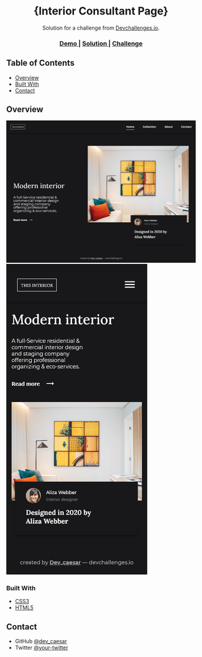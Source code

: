 <!-- Please update value in the {}  -->

<h1 align="center">{Interior Consultant Page}</h1>

<div align="center">
   Solution for a challenge from  <a href="http://devchallenges.io" target="_blank">Devchallenges.io</a>.
</div>

<div align="center">
  <h3>
    <a href="https://{your-demo-link.your-domain}">
      Demo
    </a>
    <span> | </span>
    <a href="https://{your-url-to-the-solution}">
      Solution
    </a>
    <span> | </span>
    <a href="https://devchallenges.io/challenges/hhmesazsqgKXrTkYkt0U">
      Challenge
    </a>
  </h3>
</div>

<!-- TABLE OF CONTENTS -->

## Table of Contents

- [Overview](#overview)
- [Built With](#built-with)
- [Contact](#contact)

<!-- OVERVIEW -->

## Overview

![](./screenshot-desktop.png)
![](./screenshot-mobile.png)




### Built With

<!-- This section should list any major frameworks that you built your project using. Here are a few examples.-->

- [CSS3](https://www.w3.org/Style/CSS/Overview.en.html)
- [HTML5](https://developer.mozilla.org/en-US/docs/Web/HTML)


## Contact


- GitHub [@dev_caesar](https://{github.com/dev_caesar})
- Twitter [@your-twitter](https://{twitter.com/dev-caesar})
